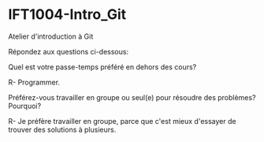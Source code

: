 # IFT1004-Intro_Git
Atelier d'introduction à Git

Répondez aux questions ci-dessous:

Quel est votre passe-temps préféré en dehors des cours?

R- Programmer.

Préférez-vous travailler en groupe ou seul(e) pour résoudre des problèmes? Pourquoi?

R- Je préfère travailler en groupe, parce que c'est mieux d'essayer de trouver des solutions à plusieurs.
